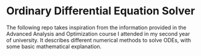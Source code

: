 # Ordinary Differential Equation Solver
The following repo takes inspiration from the information provided in the Advanced Analysis and Optimization course I attended in my second year of university.
It describes different numerical methods to solve ODEs, with some basic mathematical explanation.
